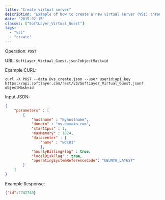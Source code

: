 ```yaml
---
title: "Create virtual server"
description: "Example of how to create a new virtual server (VSI) through a POST API operation"
date: "2015-02-15"
classes: ["SoftLayer_Virtual_Guest"]
tags:
  - "vsi"
  - "create"
---
```


Operation: `POST`

URL: `SoftLayer_Virtual_Guest.json?objectMask=id`

Example CURL: 
```
curl -X POST --data @vs_create.json --user userid:api_key
https://api.softlayer.com/rest/v3/SoftLayer_Virtual_Guest.json?objectMask=id
```


Input JSON:
```json
{
    "parameters" : [
        {
            "hostname" : "myhostname",
            "domain" : "my.domain.com",
            "startCpus" : 1,
            "maxMemory" : 1024,
            "datacenter" : {
                "name" : "wdc01"
                },
            "hourlyBillingFlag" : true,
            "localDiskFlag" : true,
            "operatingSystemReferenceCode": "UBUNTU_LATEST"
        }
    ]
}
```

Example Response:
```json
{"id":7742740}
```
